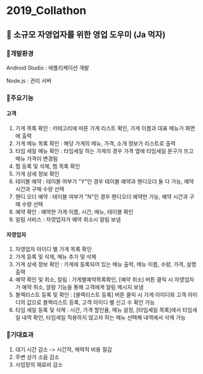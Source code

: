 # 2019_Collathon

## :page_facing_up: 소규모 자영업자를 위한 영업 도우미 (Ja 먹자)

### :pushpin:개발환경
Android Studio : 애플리케이션 개발

Node.js : 관리 서버


### :pushpin:주요기능
#### 고객
1. 가게 목록 확인 : 카테고리에 따른 가게 리스트 확인, 가게 이름과 대표 메뉴가 화면에 출력
2. 가게 메뉴 목록 확인 : 해당 가게의 메뉴, 가격, 소개 정보가 리스트로 출력
3. 타임 세일 메뉴 확인 : 타임세일 하는 가게의 경우 가격 옆에 타임세일 문구가 뜨고 메뉴 가격이 변경됨
4. 찜 등록 및 삭제, 찜 목록 확인
5. 가게 상세 정보 확인
6. 테이블 예약 : 테이블 여부가 "Y"인 경우 테이블 예약과 핸디오더 둘 다 가능, 예약 시간과 구매 수량 선택
7. 핸디 오더 예약 : 테이블 여부가 "N"인 경우 핸디오더 예약만 가능, 예약 시간과 구매 수량 선택
8. 예약 확인 : 예약한 가게 이름, 시간, 메뉴, 테이블 확인
9. 알림 서비스 : 자영업자가 예약 취소시 알림 보냄

#### 자영업자
1. 자영업자 아이디 별 가게 목록 확인
2. 가게 등록 및 삭제, 메뉴 추가 및 삭제
3. 가게 상세 정보 확인 : 가게에 등록되어 있는 메뉴 출력, 메뉴 이름, 수량, 가격, 설명 출력
4. 예약 확인 및 취소, 알림 : 가게별예약목록확인, [예약 취소] 버튼 클릭 시 자영업자가 예약 취소, 알람 기능을 통해 고객에게 알림 메시지 보냄
5. 블랙리스트 등록 및 확인 : [블랙리스트 등록] 버튼 클릭 시 가게 아이디와 고객 아이디의 값으로 블랙리스트 등록, 고객 아이디 별 신고 수 확인 가능
6. 타임 세일 등록 및 삭제 : 시간, 가격 할인율, 메뉴 설정, [타임세일 목록]에서 타임세일 내역 확인, 타임세일 적용하지 않고자 하는 메뉴 선택해 내역에서 삭제 가능

### :pushpin:기대효과
1. 대기 시간 감소 -> 시간적, 체력적 비용 절감
2. 주변 상가 소음 감소
3. 사업장의 재료비 감소
